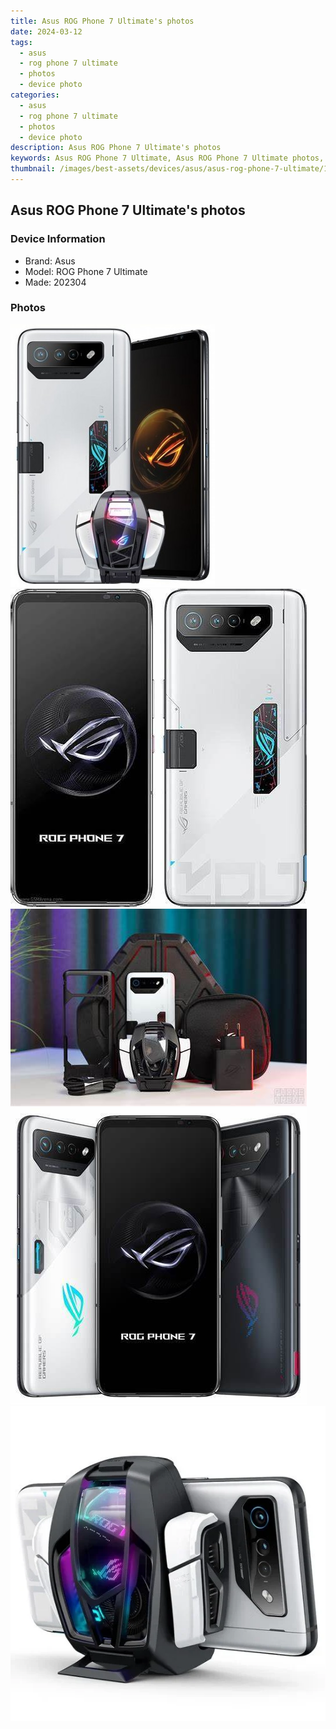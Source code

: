 ```yaml
---
title: Asus ROG Phone 7 Ultimate's photos
date: 2024-03-12
tags: 
  - asus
  - rog phone 7 ultimate
  - photos
  - device photo
categories: 
  - asus
  - rog phone 7 ultimate
  - photos
  - device photo
description: Asus ROG Phone 7 Ultimate's photos
keywords: Asus ROG Phone 7 Ultimate, Asus ROG Phone 7 Ultimate photos, Asus ROG Phone 7 Ultimate device photo
thumbnail: /images/best-assets/devices/asus/asus-rog-phone-7-ultimate/1.jpg
---
```


## Asus ROG Phone 7 Ultimate's photos

### Device Information

- Brand: Asus
- Model: ROG Phone 7 Ultimate
- Made: 202304

### Photos

![/images/best-assets/devices/asus/asus-rog-phone-7-ultimate/1.jpg](/images/best-assets/devices/asus/asus-rog-phone-7-ultimate/1.jpg)
![/images/best-assets/devices/asus/asus-rog-phone-7-ultimate/2.jpg](/images/best-assets/devices/asus/asus-rog-phone-7-ultimate/2.jpg)
![/images/best-assets/devices/asus/asus-rog-phone-7-ultimate/3.jpg](/images/best-assets/devices/asus/asus-rog-phone-7-ultimate/3.jpg)
![/images/best-assets/devices/asus/asus-rog-phone-7-ultimate/4.jpg](/images/best-assets/devices/asus/asus-rog-phone-7-ultimate/4.jpg)
![/images/best-assets/devices/asus/asus-rog-phone-7-ultimate/5.jpg](/images/best-assets/devices/asus/asus-rog-phone-7-ultimate/5.jpg)
